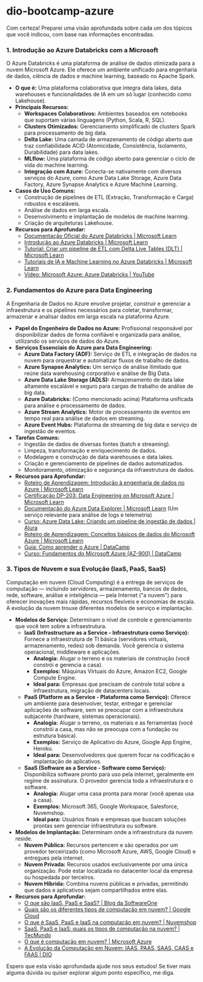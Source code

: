 # dio-bootcamp-azure
Com certeza! Preparei uma visão aprofundada sobre cada um dos tópicos que você indicou, com base nas informações encontradas.

### 1. Introdução ao Azure Databricks com a Microsoft

O Azure Databricks é uma plataforma de análise de dados otimizada para a nuvem Microsoft Azure. Ele oferece um ambiente unificado para engenharia de dados, ciência de dados e machine learning, baseado no Apache Spark.

* **O que é:** Uma plataforma colaborativa que integra data lakes, data warehouses e funcionalidades de IA em um só lugar (conhecido como Lakehouse).
* **Principais Recursos:**
    * **Workspaces Colaborativos:** Ambientes baseados em notebooks que suportam várias linguagens (Python, Scala, R, SQL).
    * **Clusters Otimizados:** Gerenciamento simplificado de clusters Spark para processamento de big data.
    * **Delta Lake:** Uma camada de armazenamento de código aberto que traz confiabilidade ACID (Atomicidade, Consistência, Isolamento, Durabilidade) para data lakes.
    * **MLflow:** Uma plataforma de código aberto para gerenciar o ciclo de vida do machine learning.
    * **Integração com Azure:** Conecta-se nativamente com diversos serviços do Azure, como Azure Data Lake Storage, Azure Data Factory, Azure Synapse Analytics e Azure Machine Learning.
* **Casos de Uso Comuns:**
    * Construção de pipelines de ETL (Extração, Transformação e Carga) robustos e escaláveis.
    * Análise de dados em larga escala.
    * Desenvolvimento e implantação de modelos de machine learning.
    * Criação de arquiteturas Lakehouse.
* **Recursos para Aprofundar:**
    * [Documentação Oficial do Azure Databricks | Microsoft Learn](https://learn.microsoft.com/pt-br/azure/databricks/)
    * [Introdução ao Azure Databricks | Microsoft Learn](https://learn.microsoft.com/pt-br/azure/databricks/getting-started/)
    * [Tutorial: Criar um pipeline de ETL com Delta Live Tables (DLT) | Microsoft Learn](https://learn.microsoft.com/pt-br/azure/databricks/getting-started/data-pipeline-get-started)
    * [Tutoriais de IA e Machine Learning no Azure Databricks | Microsoft Learn](https://learn.microsoft.com/pt-br/azure/databricks/machine-learning/ml-tutorials)
    * [Vídeo: Microsoft Azure: Azure Databricks | YouTube](https://www.youtube.com/watch?v=blE5KucW2wk)

### 2. Fundamentos do Azure para Data Engineering

A Engenharia de Dados no Azure envolve projetar, construir e gerenciar a infraestrutura e os pipelines necessários para coletar, transformar, armazenar e analisar dados em larga escala na plataforma Azure.

* **Papel do Engenheiro de Dados no Azure:** Profissional responsável por disponibilizar dados de forma confiável e organizada para análise, utilizando os serviços de dados do Azure.
* **Serviços Essenciais do Azure para Data Engineering:**
    * **Azure Data Factory (ADF):** Serviço de ETL e integração de dados na nuvem para orquestrar e automatizar fluxos de trabalho de dados.
    * **Azure Synapse Analytics:** Um serviço de análise ilimitado que reúne data warehousing corporativo e análise de Big Data.
    * **Azure Data Lake Storage (ADLS):** Armazenamento de data lake altamente escalável e seguro para cargas de trabalho de análise de big data.
    * **Azure Databricks:** (Como mencionado acima) Plataforma unificada para análise e processamento de dados.
    * **Azure Stream Analytics:** Motor de processamento de eventos em tempo real para análise de dados em streaming.
    * **Azure Event Hubs:** Plataforma de streaming de big data e serviço de ingestão de eventos.
* **Tarefas Comuns:**
    * Ingestão de dados de diversas fontes (batch e streaming).
    * Limpeza, transformação e enriquecimento de dados.
    * Modelagem e construção de data warehouses e data lakes.
    * Criação e gerenciamento de pipelines de dados automatizados.
    * Monitoramento, otimização e segurança da infraestrutura de dados.
* **Recursos para Aprofundar:**
    * [Roteiro de Aprendizagem: Introdução à engenharia de dados no Azure | Microsoft Learn](https://learn.microsoft.com/pt-br/training/paths/get-started-data-engineering/)
    * [Certificação DP-203: Data Engineering on Microsoft Azure | Microsoft Learn](https://learn.microsoft.com/pt-br/credentials/certifications/exams/dp-203/)
    * [Documentação do Azure Data Explorer | Microsoft Learn](https://learn.microsoft.com/pt-br/azure/data-explorer/) (Um serviço relevante para análise de logs e telemetria)
    * [Curso: Azure Data Lake: Criando um pipeline de ingestão de dados | Alura](https://www.alura.com.br/conteudo/azure-data-lake-pipeline-ingestao-dados)
    * [Roteiro de Aprendizagem: Conceitos básicos de dados do Microsoft Azure | Microsoft Learn](https://learn.microsoft.com/pt-br/training/paths/azure-data-fundamentals-explore-core-data-concepts/)
    * [Guia: Como aprender o Azure | DataCamp](https://www.datacamp.com/pt/blog/how-to-learn-azure)
    * [Curso: Fundamentos do Microsoft Azure (AZ-900) | DataCamp](https://www.datacamp.com/pt/tracks/microsoft-azure-fundamentals-az-900)

### 3. Tipos de Nuvem e sua Evolução (IaaS, PaaS, SaaS)

Computação em nuvem (Cloud Computing) é a entrega de serviços de computação — incluindo servidores, armazenamento, bancos de dados, rede, software, análise e inteligência — pela Internet ("a nuvem") para oferecer inovações mais rápidas, recursos flexíveis e economias de escala. A evolução da nuvem trouxe diferentes modelos de serviço e implantação.

* **Modelos de Serviço:** Determinam o nível de controle e gerenciamento que você tem sobre a infraestrutura.
    * **IaaS (Infrastructure as a Service - Infraestrutura como Serviço):** Fornece a infraestrutura de TI básica (servidores virtuais, armazenamento, redes) sob demanda. Você gerencia o sistema operacional, middleware e aplicações.
        * **Analogia:** Alugar o terreno e os materiais de construção (você constrói e gerencia a casa).
        * **Exemplos:** Máquinas Virtuais do Azure, Amazon EC2, Google Compute Engine.
        * **Ideal para:** Empresas que precisam de controle total sobre a infraestrutura, migração de datacenters locais.
    * **PaaS (Platform as a Service - Plataforma como Serviço):** Oferece um ambiente para desenvolver, testar, entregar e gerenciar aplicações de software, sem se preocupar com a infraestrutura subjacente (hardware, sistemas operacionais).
        * **Analogia:** Alugar o terreno, os materiais e as ferramentas (você constrói a casa, mas não se preocupa com a fundação ou estrutura básica).
        * **Exemplos:** Serviço de Aplicativo do Azure, Google App Engine, Heroku.
        * **Ideal para:** Desenvolvedores que querem focar na codificação e implantação de aplicativos.
    * **SaaS (Software as a Service - Software como Serviço):** Disponibiliza software pronto para uso pela internet, geralmente em regime de assinatura. O provedor gerencia toda a infraestrutura e o software.
        * **Analogia:** Alugar uma casa pronta para morar (você apenas usa a casa).
        * **Exemplos:** Microsoft 365, Google Workspace, Salesforce, Nuvemshop.
        * **Ideal para:** Usuários finais e empresas que buscam soluções prontas sem gerenciar infraestrutura ou software.
* **Modelos de Implantação:** Determinam onde a infraestrutura da nuvem reside.
    * **Nuvem Pública:** Recursos pertencem e são operados por um provedor terceirizado (como Microsoft Azure, AWS, Google Cloud) e entregues pela internet.
    * **Nuvem Privada:** Recursos usados exclusivamente por uma única organização. Pode estar localizada no datacenter local da empresa ou hospedada por terceiros.
    * **Nuvem Híbrida:** Combina nuvens públicas e privadas, permitindo que dados e aplicativos sejam compartilhados entre elas.
* **Recursos para Aprofundar:**
    * [O que são IaaS, PaaS e SaaS? | Blog da SoftwareOne](https://www.softwareone.com/pt-br/blog/articles/2023/09/26/iaas-paas-e-saas)
    * [Quais são os diferentes tipos de computação em nuvem? | Google Cloud](https://cloud.google.com/discover/types-of-cloud-computing?hl=pt-BR)
    * [O que é SaaS, PaaS e IaaS na computação em nuvem? | Nuvemshop](https://www.nuvemshop.com.br/blog/saas-paas-iaas/)
    * [SaaS, PaaS e IaaS: quais os tipos de computação na nuvem? | TecMundo](https://www.tecmundo.com.br/internet/294380-saas-paas-iaas-tipos-computacao-nuvem.htm)
    * [O que é computação em nuvem? | Microsoft Azure](https://azure.microsoft.com/pt-br/resources/cloud-computing-dictionary/what-is-cloud-computing)
    * [A Evolução da Computação em Nuvem: IAAS, PAAS, SAAS, CAAS e FAAS | DIO](https://www.dio.me/articles/a-evolucao-da-computacao-em-nuvem-iaas-paas-saas-caas-e-faas)

Espero que esta visão aprofundada ajude nos seus estudos! Se tiver mais alguma dúvida ou quiser explorar algum ponto específico, me diga.
